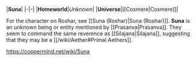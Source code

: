 |**Suna**|
|-|-|
|**Homeworld**|*Unknown*|
|**Universe**|[[Cosmere\|Cosmere]]|

For the character on Roshar, see [[Suna (Roshar)\|Suna (Roshar)]].
**Suna** is an unknown being or entity mentioned by [[Prasanva\|Prasanva]]. They seem to command the same reverence as [[Silajana\|Silajana]], suggesting that they may be a [[/wiki/Aether#Primal Aethers]].



https://coppermind.net/wiki/Suna